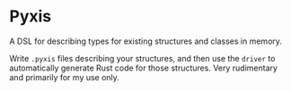 # Pyxis

A DSL for describing types for existing structures and classes in memory.

Write `.pyxis` files describing your structures, and then use the `driver`
to automatically generate Rust code for those structures. Very rudimentary
and primarily for my use only.